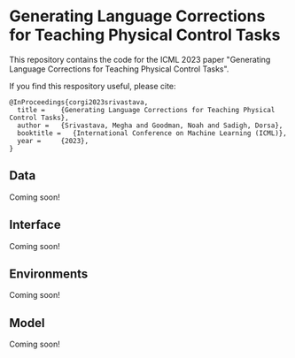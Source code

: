 # Generating Language Corrections for Teaching Physical Control Tasks
This repository contains the code for the ICML 2023 paper "Generating Language Corrections for Teaching Physical Control Tasks". 


If you find this respository useful, please cite:

```
@InProceedings{corgi2023srivastava,
  title = 	 {Generating Language Corrections for Teaching Physical Control Tasks},
  author = 	 {Srivastava, Megha and Goodman, Noah and Sadigh, Dorsa},
  booktitle	=   {International Conference on Machine Learning (ICML)},
  year = 	 {2023},
}
```

## Data
Coming soon!

## Interface
Coming soon!

## Environments
Coming soon!

## Model 
Coming soon!
